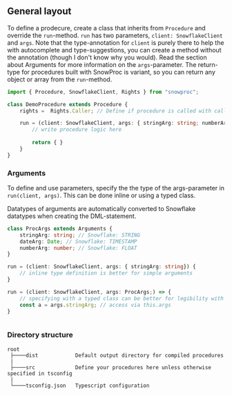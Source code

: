 ## General layout

To define a prodecure, create a class that inherits from `Procedure` and override the `run`-method. `run` has two parameters, `client: SnowflakeClient` and `args`. Note that the type-annotation for `client` is purely there to help the with autocomplete and type-suggestions, you can create a method without the annotation (though I don't know why you would). Read the section about Arguments for more information on the `args`-parameter. The return-type for procedures built with SnowProc is variant, so you can return any object or array from the `run`-method.

```typescript
import { Procedure, SnowflakeClient, Rights } from "snowproc";

class DemoProcedure extends Procedure {
    rights =  Rights.Caller; // Define if procedure is called with caller's or owner's rights

    run = (client: SnowflakeClient, args: { stringArg: string; numberArg: number; }) => {
        // write procedure logic here        
        
        return { }
    }
}
```

### Arguments
To define and use parameters, specify the the type of the args-parameter in `run(client, args)`. This can be done inline or using a typed class. 

Datatypes of arguments are automatically converted to Snowflake datatypes when creating the DML-statement.

```typescript
class ProcArgs extends Arguments {
    stringArg: string; // Snowflake: STRING
    dateArg: Date; // Snowflake: TIMESTAMP
    numberArg: number; // Snowflake: FLOAT
}

run = (client: SnowflakeClient, args: { stringArg: string}) {
    // inline type definition is better for simple arguments
}

run = (client: SnowflakeClient, args: ProcArgs;) => {
    // specifying with a typed class can be better for legibility with multiple arguments
    const a = args.stringArg; // access via this.args
}



```

### Directory structure
```
root
 ├────dist            Default output directory for compiled procedures
 |
 ├────src             Define your procedures here unless otherwise specified in tsconfig
 |
 └────tsconfig.json   Typescript configuration
```